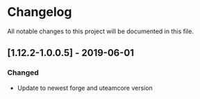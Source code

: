 # Changelog
All notable changes to this project will be documented in this file.

## [1.12.2-1.0.0.5] - 2019-06-01
### Changed
- Update to newest forge and uteamcore version
